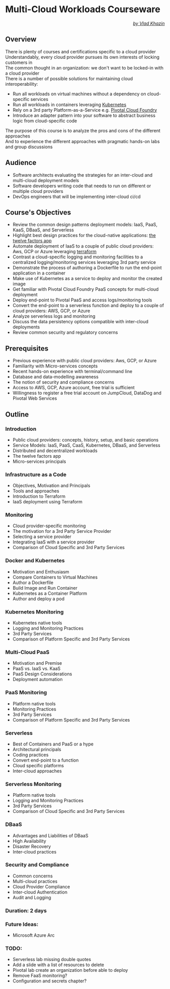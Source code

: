 # Multi-Cloud Workloads Courseware

<p align="right">
    <i>
        <a href="https://www.linkedin.com/in/vkhazin" target="_blank">by Vlad Khazin</a>
    </i> 
</p>

## Overview

There is plenty of courses and certifications specific to a cloud provider  
Understandably, every cloud provider pursues its own interests of locking customers in  
The common thought in an organization: we don't want to be locked-in with a cloud provider  
There is a number of possible solutions for maintaining cloud interoperability:

* Run all workloads on virtual machines without a dependency on cloud-specific services
* Run all workloads in containers leveraging [Kubernetes](https://kubernetes.io/)
* Rely on a 3rd party Platform-as-a-Service e.g. [Pivotal Cloud Foundry](https://pivotal.io/platform)
* Introduce an adapter pattern into your software to abstract business logic from cloud-specific code

The purpose of this course is to analyze the pros and cons of the different approaches  
And to experience the different approaches with pragmatic hands-on labs and group discussions

## Audience

* Software architects evaluating the strategies for an inter-cloud and multi-cloud deployment models
* Software developers writing code that needs to run on different or multiple cloud providers
* DevOps engineers that will be implementing inter-cloud ci/cd

## Course's Objectives

* Review the common design patterns deployment models: IaaS, PaaS, KaaS, DBaaS, and Serverless
* Highlight best design practices for the cloud-native applications: [the twelve factors app](https://12factor.net/)
* Automate deployment of IaaS to a couple of public cloud providers: Aws, GCP or Azure leveraging [terraform](https://www.terraform.io/)
* Contrast a cloud-specific logging and monitoring facilities to a centralized logging/monitoring services leveraging 3rd party service
* Demonstrate the process of authoring a Dockerfile to run the end-point application in a container
* Make use of Kubernetes as a service to deploy and monitor the created image
* Get familiar with Pivotal Cloud Foundry PaaS concepts for multi-cloud deployment
* Deploy end-point to Pivotal PaaS and access logs/monitoring tools
* Convert the end-point to a serverless function and deploy to a couple of cloud providers: AWS, GCP, or Azure
* Analyze serverless logs and monitoring
* Discuss the data persistency options compatible with inter-cloud deployments
* Review common security and regulatory concerns

## Prerequisites

* Previous experience with public cloud providers: Aws, GCP, or Azure
* Familiarity with Micro-services concepts
* Recent hands-on experience with terminal/command line
* Database and data-modelling awareness
* The notion of security and compliance concerns
* Access to AWS, GCP, Azure account, free trial is sufficient
* Willingness to register a free trial account on JumpCloud, DataDog and Pivotal Web Services

## Outline

### Introduction

* Public cloud providers: concepts, history, setup, and basic operations
* Service Models: IaaS, PaaS, CaaS, Kubernetes, DBaaS, and Serverless
* Distributed and decentralized workloads
* The twelve factors app
* Micro-services principals

### Infrastructure as a Code

* Objectives, Motivation and Principals
* Tools and approaches
* Introduction to Terraform
* IaaS deployment using Terraform

### Monitoring

* Cloud provider-specific monitoring
* The motivation for a 3rd Party Service Provider
* Selecting a service provider
* Integrating IaaS with a service provider
* Comparison of Cloud Specific and 3rd Party Services

### Docker and Kubernetes

* Motivation and Enthusiasm
* Compare Containers to Virtual Machines
* Author a Dockerfile
* Build Image and Run Container
* Kubernetes as a Container Platform
* Author and deploy a pod

### Kubernetes Monitoring

* Kubernetes native tools
* Logging and Monitoring Practices
* 3rd Party Services
* Comparison of Platform Specific and 3rd Party Services

### Multi-Cloud PaaS

* Motivation and Premise
* PaaS vs. IaaS vs. KaaS
* PaaS Design Considerations
* Deployment automation

### PaaS Monitoring

* Platform native tools
* Monitoring Practices
* 3rd Party Services
* Comparison of Platform Specific and 3rd Party Services

### Serverless

* Best of Containers and PaaS or a hype
* Architectural principals
* Coding practices
* Convert end-point to a function
* Cloud specific platforms
* Inter-cloud approaches

### Serverless Monitoring

* Platform native tools
* Logging and Monitoring Practices
* 3rd Party Services
* Comparison of Cloud Specific and 3rd Party Services

### DBaaS

* Advantages and Liabilities of DBaaS
* High Availability
* Disaster Recovery
* Inter-cloud practices

### Security and Compliance

* Common concerns
* Multi-cloud practices
* Cloud Provider Compliance
* Inter-cloud Authentication
* Audit and Logging

### Duration: 2 days

### Future Ideas:

* Microsoft Azure Arc

### TODO:

* Serverless lab missing double quotes 
* Add a slide with a list of resources to delete
* Pivotal lab create an organization before able to deploy
* Remove FaaS monitoring?
* Configuration and secrets chapter?
